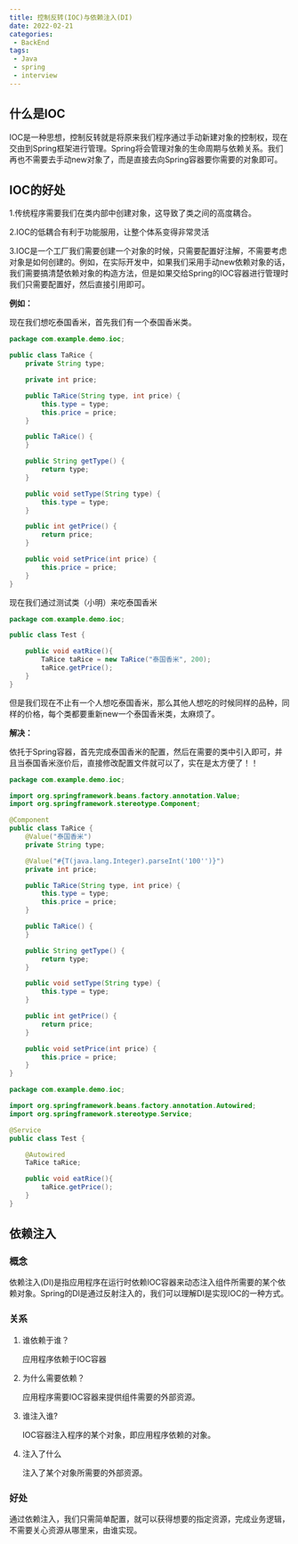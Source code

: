 ```yaml
---
title: 控制反转(IOC)与依赖注入(DI)
date: 2022-02-21
categories:
 - BackEnd
tags:
 - Java
 - spring
 - interview
---
```


## 什么是IOC

IOC是一种思想，控制反转就是将原来我们程序通过手动新建对象的控制权，现在交由到Spring框架进行管理。Spring将会管理对象的生命周期与依赖关系。我们再也不需要去手动new对象了，而是直接去向Spring容器要你需要的对象即可。

## IOC的好处

1.传统程序需要我们在类内部中创建对象，这导致了类之间的高度耦合。

2.IOC的低耦合有利于功能服用，让整个体系变得非常灵活

3.IOC是一个工厂我们需要创建一个对象的时候，只需要配置好注解，不需要考虑对象是如何创建的。例如，在实际开发中，如果我们采用手动new依赖对象的话，我们需要搞清楚依赖对象的构造方法，但是如果交给Spring的IOC容器进行管理时我们只需要配置好，然后直接引用即可。

**例如：**

现在我们想吃泰国香米，首先我们有一个泰国香米类。

```java
package com.example.demo.ioc;

public class TaRice {
    private String type;

    private int price;

    public TaRice(String type, int price) {
        this.type = type;
        this.price = price;
    }

    public TaRice() {
    }

    public String getType() {
        return type;
    }

    public void setType(String type) {
        this.type = type;
    }

    public int getPrice() {
        return price;
    }

    public void setPrice(int price) {
        this.price = price;
    }
}

```

现在我们通过测试类（小明）来吃泰国香米

```java
package com.example.demo.ioc;

public class Test {

    public void eatRice(){
        TaRice taRice = new TaRice("泰国香米", 200);
        taRice.getPrice();
    }
}

```

但是我们现在不止有一个人想吃泰国香米，那么其他人想吃的时候同样的品种，同样的价格，每个类都要重新new一个泰国香米类，太麻烦了。

**解决：**

依托于Spring容器，首先完成泰国香米的配置，然后在需要的类中引入即可，并且当泰国香米涨价后，直接修改配置文件就可以了，实在是太方便了！！

```java
package com.example.demo.ioc;

import org.springframework.beans.factory.annotation.Value;
import org.springframework.stereotype.Component;

@Component
public class TaRice {
    @Value("泰国香米")
    private String type;

    @Value("#{T(java.lang.Integer).parseInt('100'')}")
    private int price;

    public TaRice(String type, int price) {
        this.type = type;
        this.price = price;
    }

    public TaRice() {
    }

    public String getType() {
        return type;
    }

    public void setType(String type) {
        this.type = type;
    }

    public int getPrice() {
        return price;
    }

    public void setPrice(int price) {
        this.price = price;
    }
}

```

```java
package com.example.demo.ioc;

import org.springframework.beans.factory.annotation.Autowired;
import org.springframework.stereotype.Service;

@Service
public class Test {

    @Autowired
    TaRice taRice;

    public void eatRice(){
        taRice.getPrice();
    }
}

```

## 依赖注入

### 概念

依赖注入(DI)是指应用程序在运行时依赖IOC容器来动态注入组件所需要的某个依赖对象。Spring的DI是通过反射注入的，我们可以理解DI是实现IOC的一种方式。

### 关系

1. 谁依赖于谁？

   应用程序依赖于IOC容器

2. 为什么需要依赖？

   应用程序需要IOC容器来提供组件需要的外部资源。

3. 谁注入谁?

   IOC容器注入程序的某个对象，即应用程序依赖的对象。

4. 注入了什么

   注入了某个对象所需要的外部资源。

### 好处

通过依赖注入，我们只需简单配置，就可以获得想要的指定资源，完成业务逻辑，不需要关心资源从哪里来，由谁实现。